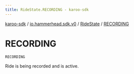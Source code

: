 ```yaml
---
title: RideState.RECORDING - karoo-sdk
---
```


[karoo-sdk](../../index.html) / [io.hammerhead.sdk.v0](../index.html) / [RideState](index.html) / [RECORDING](./-r-e-c-o-r-d-i-n-g.html)

# RECORDING

`RECORDING`

Ride is being recorded and is active.

